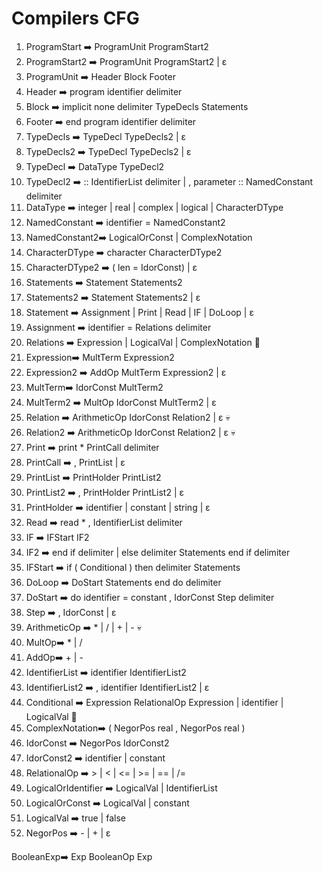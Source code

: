 # Compilers CFG

1. ProgramStart ➡️ ProgramUnit ProgramStart2 
2. ProgramStart2 ➡️ ProgramUnit ProgramStart2 | ɛ
3. ProgramUnit ➡️ Header Block Footer
4. Header ➡️ program identifier delimiter
5. Block ➡️ implicit none delimiter TypeDecls Statements
6. Footer ➡️ end program identifier delimiter
7. TypeDecls ➡️ TypeDecl TypeDecls2 | ɛ
8. TypeDecls2 ➡️ TypeDecl TypeDecls2 | ɛ
9. TypeDecl ➡️ DataType TypeDecl2
10. TypeDecl2 ➡️ :: IdentifierList delimiter | , parameter :: NamedConstant delimiter
11. DataType ➡️ integer | real | complex | logical | CharacterDType
12. NamedConstant ➡️ identifier = NamedConstant2 
13. NamedConstant2➡️ LogicalOrConst | ComplexNotation 
14. CharacterDType ➡️ character CharacterDType2
15. CharacterDType2 ➡️ ( len = IdorConst) | ɛ 
16. Statements ➡️ Statement Statements2 
17. Statements2 ➡️ Statement Statements2 | ɛ
18. Statement ➡️ Assignment | Print | Read | IF | DoLoop | ɛ
19. Assignment ➡️ identifier = Relations delimiter
20. Relations ➡️ Expression | LogicalVal | ComplexNotation 🍎
21. Expression➡️ MultTerm Expression2
22. Expression2 ➡️ AddOp MultTerm Expression2 | ɛ
23. MultTerm➡️ IdorConst MultTerm2
24. MultTerm2 ➡️ MultOp IdorConst MultTerm2 | ɛ
25. Relation ➡️ ArithmeticOp IdorConst Relation2 | ɛ 💀 
26. Relation2 ➡️ ArithmeticOp IdorConst Relation2 | ɛ 💀
27. Print ➡️ print *  PrintCall delimiter
28. PrintCall ➡️ , PrintList | ɛ
29. PrintList ➡️ PrintHolder PrintList2 
30. PrintList2 ➡️ , PrintHolder PrintList2 | ɛ
31. PrintHolder ➡️ identifier | constant | string | ɛ
32. Read ➡️ read * , IdentifierList delimiter
33. IF ➡️ IFStart IF2
34. IF2 ➡️ end if delimiter | else delimiter Statements end if delimiter
35. IFStart ➡️ if ( Conditional ) then delimiter Statements
36. DoLoop ➡️ DoStart Statements end do delimiter
37. DoStart ➡️ do identifier = constant , IdorConst  Step delimiter
38. Step ➡️ , IdorConst  | ɛ
39. ArithmeticOp ➡️ * | / | + | - 💀
40. MultOp➡️ * | /
41. AddOp➡️ + | -
42. IdentifierList ➡️ identifier IdentifierList2 
43. IdentifierList2 ➡️ , identifier IdentifierList2 | ɛ
44. Conditional ➡️ Expression RelationalOp Expression | identifier | LogicalVal 🍎
45. ComplexNotation➡️ ( NegorPos real , NegorPos real )
46. IdorConst ➡️ NegorPos IdorConst2 
47. IdorConst2 ➡️ identifier | constant 
48. RelationalOp ➡️ > | < | <= | >= | == | /= 
49. LogicalOrIdentifier ➡️ LogicalVal | IdentifierList
50. LogicalOrConst ➡️ LogicalVal | constant
51. LogicalVal ➡️ true | false
52. NegorPos ➡️ - | + | ɛ 

BooleanExp➡️ Exp BooleanOp Exp
